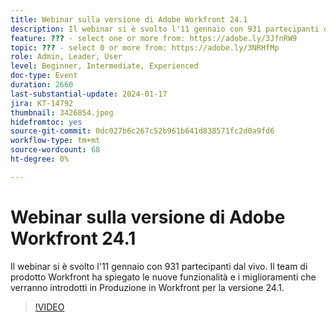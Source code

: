 ```yaml
---
title: Webinar sulla versione di Adobe Workfront 24.1
description: Il webinar si è svolto l'11 gennaio con 931 partecipanti dal vivo. Il team di prodotto Workfront ha spiegato le nuove funzionalità e i miglioramenti che verranno introdotti in Produzione in Workfront per la versione 24.1.
feature: ??? - select one or more from: https://adobe.ly/3JfnRW9
topic: ??? - select 0 or more from: https://adobe.ly/3NRHfMp
role: Admin, Leader, User
level: Beginner, Intermediate, Experienced
doc-type: Event
duration: 2660
last-substantial-update: 2024-01-17
jira: KT-14792
thumbnail: 3426854.jpeg
hidefromtoc: yes
source-git-commit: 0dc027b6c267c52b961b641d838571fc2d0a9fd6
workflow-type: tm+mt
source-wordcount: 68
ht-degree: 0%

---
```



# Webinar sulla versione di Adobe Workfront 24.1

Il webinar si è svolto l&#39;11 gennaio con 931 partecipanti dal vivo. Il team di prodotto Workfront ha spiegato le nuove funzionalità e i miglioramenti che verranno introdotti in Produzione in Workfront per la versione 24.1.

>[!VIDEO](https://video.tv.adobe.com/v/3426854/?learn=on)
